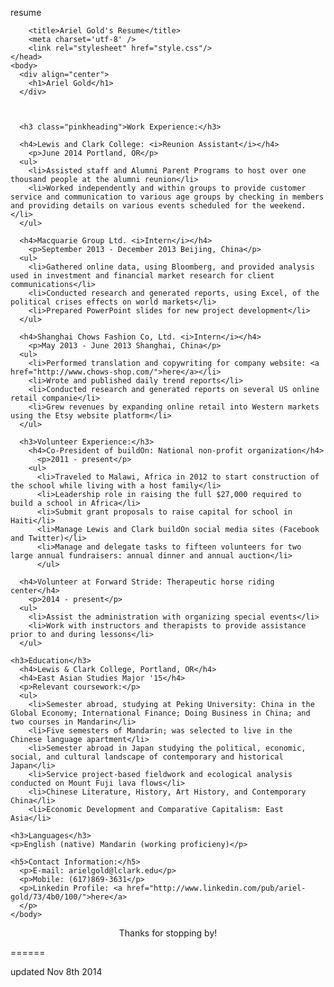 resume
<!doctype html>
  <html>
    <div class="wrapper">
    <head>

        <title>Ariel Gold's Resume</title>
        <meta charset='utf-8' />
        <link rel="stylesheet" href="style.css"/>
    </head>
    <body>
      <div align="center">
        <h1>Ariel Gold</h1>
      </div>



      <h3 class="pinkheading">Work Experience:</h3>

      <h4>Lewis and Clark College: <i>Reunion Assistant</i></h4>
        <p>June 2014 Portland, OR</p>
      <ul>
        <li>Assisted staff and Alumni Parent Programs to host over one thousand people at the alumni reunion</li>
        <li>Worked independently and within groups to provide customer service and communication to various age groups by checking in members and providing details on various events scheduled for the weekend.</li>
      </ul>

      <h4>Macquarie Group Ltd. <i>Intern</i></h4>
        <p>September 2013 - December 2013 Beijing, China</p>
      <ul>
        <li>Gathered online data, using Bloomberg, and provided analysis used in investment and financial market research for client communications</li>
        <li>Conducted research and generated reports, using Excel, of the political crises effects on world markets</li>
        <li>Prepared PowerPoint slides for new project development</li>
      </ul>

      <h4>Shanghai Chows Fashion Co, Ltd. <i>Intern</i></h4>
        <p>May 2013 - June 2013 Shanghai, China</p>
      <ul>
        <li>Performed translation and copywriting for company website: <a href="http://www.chows-shop.com/">here</a></li>
        <li>Wrote and published daily trend reports</li>
        <li>Conducted research and generated reports on several US online retail companie</li>
        <li>Grew revenues by expanding online retail into Western markets using the Etsy website platform</li>
      </ul>

      <h3>Volunteer Experience:</h3>
        <h4>Co-President of buildOn: National non-profit organization</h4>
          <p>2011 - present</p>
        <ul>
          <li>Traveled to Malawi, Africa in 2012 to start construction of the school while living with a host family</li>
          <li>Leadership role in raising the full $27,000 required to build a school in Africa</li>
          <li>Submit grant proposals to raise capital for school in Haiti</li>
          <li>Manage Lewis and Clark buildOn social media sites (Facebook and Twitter)</li>
          <li>Manage and delegate tasks to fifteen volunteers for two large annual fundraisers: annual dinner and annual auction</li>
          </ul>

      <h4>Volunteer at Forward Stride: Therapeutic horse riding center</h4>
        <p>2014 - present</p>
      <ul>
        <li>Assist the administration with organizing special events</li>
        <li>Work with instructors and therapists to provide assistance prior to and during lessons</li>
      </ul>

    <h3>Education</h3>
      <h4>Lewis & Clark College, Portland, OR</h4>
      <h4>East Asian Studies Major '15</h4>
      <p>Relevant coursework:</p>
      <ul>
        <li>Semester abroad, studying at Peking University: China in the Global Economy; International Finance; Doing Business in China; and two courses in Mandarin</li>
        <li>Five semesters of Mandarin; was selected to live in the Chinese language apartment</li>
        <li>Semester abroad in Japan studying the political, economic, social, and cultural landscape of contemporary and historical Japan</li>
        <li>Service project-based fieldwork and ecological analysis conducted on Mount Fuji lava flows</li>
        <li>Chinese Literature, History, Art History, and Contemporary China</li>
        <li>Economic Development and Comparative Capitalism: East Asia</li>
</ul>

    <h3>Languages</h3>
    <p>English (native) Mandarin (working proficieny)</p>

    <h5>Contact Information:</h5>
      <p>E-mail: arielgold@lclark.edu</p>
      <p>Mobile: (617)869-3631</p>
      <p>Linkedin Profile: <a href="http://www.linkedin.com/pub/ariel-gold/73/4b0/100/">here</a>
      </p>
    </body>
  </html>

<div align="center">
  <p>Thanks for stopping by!</p>
</div>


======

updated Nov 8th 2014
